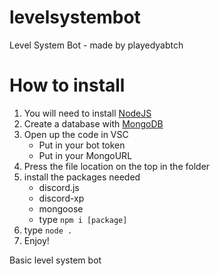 # levelsystembot
Level System Bot - made by playedyabtch


# How to install
  1. You will need to install [NodeJS](https://nodejs.org/en/)
  2. Create a database with [MongoDB](https://www.mongodb.com/)
  3. Open up the code in VSC 
     * Put in your bot token
     * Put in your MongoURL
  4. Press the file location on the top in the folder
  6. install the packages needed
       * discord.js
       * discord-xp
       * mongoose
       * type `npm i [package]`
  7. type `node .`
  8. Enjoy!

Basic level system bot
